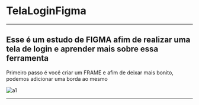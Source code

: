 # TelaLoginFigma
---

Esse é um estudo de FIGMA afim de realizar uma tela de login e aprender mais sobre essa ferramenta
---


Primeiro passo é você criar um FRAME e afim de deixar mais bonito, podemos adicionar uma borda ao mesmo

![a1](https://s3.gifyu.com/images/2023-02-02_09-18-40_AdobeExpress.gif)

---
